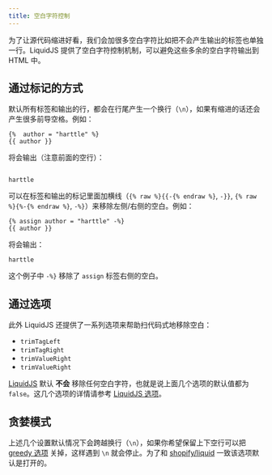 ```yaml
---
title: 空白字符控制
---
```


为了让源代码缩进好看，我们会加很多空白字符比如把不会产生输出的标签也单独一行。LiquidJS 提供了空白字符控制机制，可以避免这些多余的空白字符输出到 HTML 中。

## 通过标记的方式

默认所有标签和输出的行，都会在行尾产生一个换行（`\n`），如果有缩进的话还会产生很多前导空格。例如：

```liquid
{%  author = "harttle" %}
{{ author }}
```

将会输出（注意前面的空行）：

```

harttle
```

可以在标签和输出的标记里面加横线（`{% raw %}{{-{% endraw %}`, `-}}`, `{% raw %}{%-{% endraw %}`, `-%}`）来移除左侧/右侧的空白。例如：

```liquid
{% assign author = "harttle" -%}
{{ author }}
```

将会输出：

```
harttle
```

这个例子中 `-%}` 移除了 `assign` 标签右侧的空白。

## 通过选项

此外 LiquidJS 还提供了一系列选项来帮助扫代码式地移除空白：

* `trimTagLeft`
* `trimTagRight`
* `trimValueRight`
* `trimValueRight`

[LiquidJS][liquidjs] 默认 **不会** 移除任何空白字符，也就是说上面几个选项的默认值都为 `false`。这几个选项的详情请参考 [LiquidJS 选项][options]。

## 贪婪模式

上述几个设置默认情况下会跨越换行（`\n`），如果你希望保留上下空行可以把 [greedy 选项][liquidjs] 关掉，这样遇到 `\n` 就会停止。为了和 [shopify/liquid][shopify/liquid] 一致该选项默认是打开的。

[shopify/liquid]: https://github.com/Shopify/liquid
[liquidjs]: https://github.com/harttle/liquidjs
[options]: /api/interfaces/LiquidOptions.html
[greedy]: /api/interfaces/LiquidOptions.html#greedy